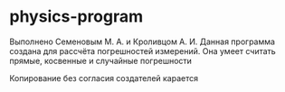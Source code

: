 # physics-program
Выполнено Семеновым М. А. и Кроливцом А. И.
Данная программа создана для рассчёта погрешностей измерений. 
Она умеет считать прямые, косвенные и случайные погрешности

Копирование без согласия создателей карается

